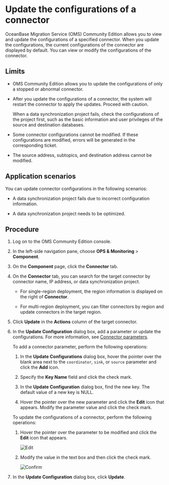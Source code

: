 # Update the configurations of a connector

OceanBase Migration Service (OMS) Community Edition allows you to view and update the configurations of a specified connector. When you update the configurations, the current configurations of the connector are displayed by default. You can view or modify the configurations of the connector.

## Limits

* OMS Community Edition allows you to update the configurations of only a stopped or abnormal connector.

* After you update the configurations of a connector, the system will restart the connector to apply the updates. Proceed with caution.

   When a data synchronization project fails, check the configurations of the project first, such as the basic information and user privileges of the source and destination databases.

* Some connector configurations cannot be modified. If these configurations are modified, errors will be generated in the corresponding ticket.

* The source address, subtopics, and destination address cannot be modified.

## Application scenarios

You can update connector configurations in the following scenarios:

* A data synchronization project fails due to incorrect configuration information.

* A data synchronization project needs to be optimized.

## Procedure

1. Log on to the OMS Community Edition console.

2. In the left-side navigation pane, choose **OPS & Monitoring** > **Component**.

3. On the **Component** page, click the **Connector** tab.

4. On the **Connector** tab, you can search for the target connector by connector name, IP address, or data synchronization project.

   * For single-region deployment, the region information is displayed on the right of **Connector**.

   * For multi-region deployment, you can filter connectors by region and update connectors in the target region.

5. Click **Update** in the **Actions** column of the target connector.

6. In the **Update Configuration** dialog box, add a parameter or update the configurations. For more information, see [Connector parameters](../../../11.o-m-guide/8.connector-parameters/1.rocketmq-destination-parameter-description.md).

   To add a connector parameter, perform the following operations:

   1. In the **Update Configurations** dialog box, hover the pointer over the blank area next to the `coordinator`, `sink`, or `source` parameter and click the **Add** icon.

   2. Specify the **Key Name** field and click the check mark.

   3. In the **Update Configuration** dialog box, find the new key. The default value of a new key is NULL.

   4. Hover the pointer over the new parameter and click the **Edit** icon that appears. Modify the parameter value and click the check mark.

   To update the configurations of a connector, perform the following operations:

   1. Hover the pointer over the parameter to be modified and click the **Edit** icon that appears.

      ![Edit](https://help-static-aliyun-doc.aliyuncs.com/assets/img/en-US/2874229461/p313436.png)

   2. Modify the value in the text box and then click the check mark.

      ![Confirm](https://help-static-aliyun-doc.aliyuncs.com/assets/img/en-US/1874229461/p313438.png)

7. In the **Update Configuration** dialog box, click **Update**.
